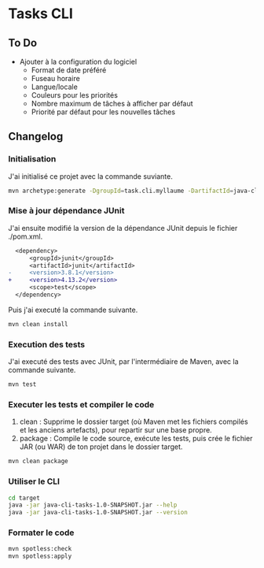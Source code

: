 # Tasks CLI

## To Do

- Ajouter à la configuration du logiciel
  - Format de date préféré
  - Fuseau horaire
  - Langue/locale
  - Couleurs pour les priorités
  - Nombre maximum de tâches à afficher par défaut
  - Priorité par défaut pour les nouvelles tâches


## Changelog

### Initialisation

J'ai initialisé ce projet avec la commande suviante.

```bash
mvn archetype:generate -DgroupId=task.cli.myllaume -DartifactId=java-cli-tasks -DarchetypeArtifactId=maven-archetype-quickstart -DinteractiveMode=false
```

### Mise à jour dépendance JUnit

J'ai ensuite modifié la version de la dépendance JUnit depuis le fichier ./pom.xml.

```diff
  <dependency>
      <groupId>junit</groupId>
      <artifactId>junit</artifactId>
-     <version>3.8.1</version>
+     <version>4.13.2</version>
      <scope>test</scope>
  </dependency>
```

Puis j'ai executé la commande suivante.

```bash
mvn clean install
```

### Execution des tests

J'ai executé des tests avec JUnit, par l'intermédiaire de Maven, avec la commande suivante.

```bash
mvn test
```

### Executer les tests et compiler le code

1. clean : Supprime le dossier target (où Maven met les fichiers compilés et les anciens artefacts), pour repartir sur une base propre.
2. package : Compile le code source, exécute les tests, puis crée le fichier JAR (ou WAR) de ton projet dans le dossier target.

```bash
mvn clean package
```

### Utiliser le CLI

```bash
cd target
java -jar java-cli-tasks-1.0-SNAPSHOT.jar --help
java -jar java-cli-tasks-1.0-SNAPSHOT.jar --version
```

### Formater le code

```bash
mvn spotless:check
mvn spotless:apply
```
